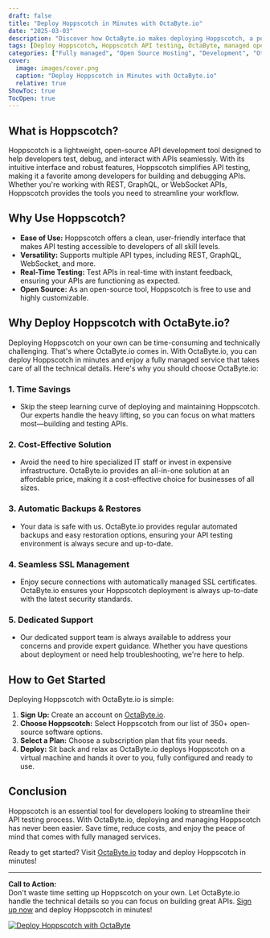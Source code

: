 ```yaml
---
draft: false
title: "Deploy Hoppscotch in Minutes with OctaByte.io"
date: "2025-03-03"
description: "Discover how OctaByte.io makes deploying Hoppscotch, a powerful API testing tool, effortless and hassle-free. Save time, reduce costs, and enjoy fully managed services with automatic backups, SSL management, and expert support."
tags: [Deploy Hoppscotch, Hoppscotch API testing, OctaByte, managed open-source software, API testing tool, automated backups, SSL management, cost-effective software deployment, managed IT services]
categories: ["Fully managed", "Open Source Hosting", "Development", "Others", "Hoppscotch"]
cover:
  image: images/cover.png
  caption: "Deploy Hoppscotch in Minutes with OctaByte.io"
  relative: true
ShowToc: true
TocOpen: true
---
```



## What is Hoppscotch?

Hoppscotch is a lightweight, open-source API development tool designed to help developers test, debug, and interact with APIs seamlessly. With its intuitive interface and robust features, Hoppscotch simplifies API testing, making it a favorite among developers for building and debugging APIs. Whether you're working with REST, GraphQL, or WebSocket APIs, Hoppscotch provides the tools you need to streamline your workflow.

## Why Use Hoppscotch?

- **Ease of Use:** Hoppscotch offers a clean, user-friendly interface that makes API testing accessible to developers of all skill levels.
- **Versatility:** Supports multiple API types, including REST, GraphQL, WebSocket, and more.
- **Real-Time Testing:** Test APIs in real-time with instant feedback, ensuring your APIs are functioning as expected.
- **Open Source:** As an open-source tool, Hoppscotch is free to use and highly customizable.

## Why Deploy Hoppscotch with OctaByte.io?

Deploying Hoppscotch on your own can be time-consuming and technically challenging. That's where OctaByte.io comes in. With OctaByte.io, you can deploy Hoppscotch in minutes and enjoy a fully managed service that takes care of all the technical details. Here's why you should choose OctaByte.io:

### 1. **Time Savings**
   - Skip the steep learning curve of deploying and maintaining Hoppscotch. Our experts handle the heavy lifting, so you can focus on what matters most—building and testing APIs.

### 2. **Cost-Effective Solution**
   - Avoid the need to hire specialized IT staff or invest in expensive infrastructure. OctaByte.io provides an all-in-one solution at an affordable price, making it a cost-effective choice for businesses of all sizes.

### 3. **Automatic Backups & Restores**
   - Your data is safe with us. OctaByte.io provides regular automated backups and easy restoration options, ensuring your API testing environment is always secure and up-to-date.

### 4. **Seamless SSL Management**
   - Enjoy secure connections with automatically managed SSL certificates. OctaByte.io ensures your Hoppscotch deployment is always up-to-date with the latest security standards.

### 5. **Dedicated Support**
   - Our dedicated support team is always available to address your concerns and provide expert guidance. Whether you have questions about deployment or need help troubleshooting, we're here to help.

## How to Get Started

Deploying Hoppscotch with OctaByte.io is simple:

1. **Sign Up:** Create an account on [OctaByte.io](https://octabyte.io).
2. **Choose Hoppscotch:** Select Hoppscotch from our list of 350+ open-source software options.
3. **Select a Plan:** Choose a subscription plan that fits your needs.
4. **Deploy:** Sit back and relax as OctaByte.io deploys Hoppscotch on a virtual machine and hands it over to you, fully configured and ready to use.

## Conclusion

Hoppscotch is an essential tool for developers looking to streamline their API testing process. With OctaByte.io, deploying and managing Hoppscotch has never been easier. Save time, reduce costs, and enjoy the peace of mind that comes with fully managed services. 

Ready to get started? Visit [OctaByte.io](https://octabyte.io) today and deploy Hoppscotch in minutes!

---

**Call to Action:**  
Don't waste time setting up Hoppscotch on your own. Let OctaByte.io handle the technical details so you can focus on building great APIs. [Sign up now](https://octabyte.io) and deploy Hoppscotch in minutes!

[![Deploy Hoppscotch with OctaByte](/images/deploy-on-octabyte.png)](https://octabyte.io/fully-managed-open-source-services/development/others/hoppscotch)